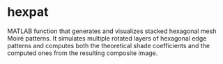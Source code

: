 # hexpat
MATLAB function that generates and visualizes stacked hexagonal mesh Moiré patterns. It simulates multiple rotated layers of hexagonal edge patterns and computes both the theoretical shade coefficients and the computed ones from the resulting composite image.
